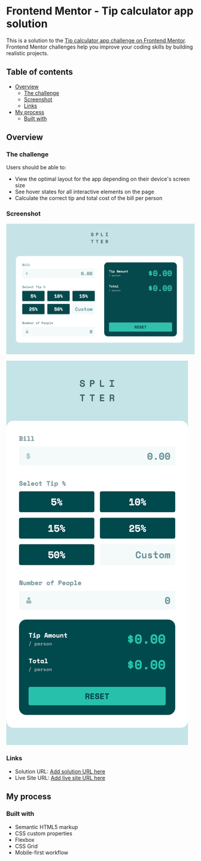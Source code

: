 # Frontend Mentor - Tip calculator app solution

This is a solution to the [Tip calculator app challenge on Frontend Mentor](https://www.frontendmentor.io/challenges/tip-calculator-app-ugJNGbJUX). Frontend Mentor challenges help you improve your coding skills by building realistic projects.

## Table of contents

- [Overview](#overview)
  - [The challenge](#the-challenge)
  - [Screenshot](#screenshot)
  - [Links](#links)
- [My process](#my-process)
  - [Built with](#built-with)

## Overview

### The challenge

Users should be able to:

- View the optimal layout for the app depending on their device's screen size
- See hover states for all interactive elements on the page
- Calculate the correct tip and total cost of the bill per person

### Screenshot

![](./screenshot.png)

![](./screenshot_mobile.png)

### Links

- Solution URL: [Add solution URL here](https://your-solution-url.com)
- Live Site URL: [Add live site URL here](https://lukeramljak-tip-calculator-app.netlify.app/)

## My process

### Built with

- Semantic HTML5 markup
- CSS custom properties
- Flexbox
- CSS Grid
- Mobile-first workflow
